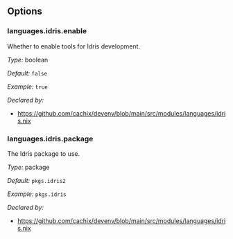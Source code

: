 [comment]: # (Do not edit this file as it is autogenerated. Go to docs/individual-docs if you want to make edits.)
[comment]: # (Please add your documentation above this line)

## Options

### languages\.idris\.enable

Whether to enable tools for Idris development\.



*Type:*
boolean



*Default:*
` false `



*Example:*
` true `

*Declared by:*
 - [https://github\.com/cachix/devenv/blob/main/src/modules/languages/idris\.nix](https://github.com/cachix/devenv/blob/main/src/modules/languages/idris.nix)



### languages\.idris\.package



The Idris package to use\.



*Type:*
package



*Default:*
` pkgs.idris2 `



*Example:*
` pkgs.idris `

*Declared by:*
 - [https://github\.com/cachix/devenv/blob/main/src/modules/languages/idris\.nix](https://github.com/cachix/devenv/blob/main/src/modules/languages/idris.nix)

